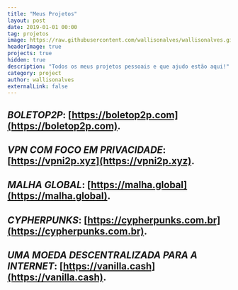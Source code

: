 ```yaml
---
title: "Meus Projetos"
layout: post
date: 2019-01-01 00:00
tag: projetos
image: https://raw.githubusercontent.com/wallisonalves/wallisonalves.github.io/master/assets/images/projetos.png
headerImage: true
projects: true
hidden: true
description: "Todos os meus projetos pessoais e que ajudo estão aqui!"
category: project
author: wallisonalves
externalLink: false
---
```


## _BOLETOP2P_: [https://boletop2p.com](https://boletop2p.com).
## _VPN COM FOCO EM PRIVACIDADE_: [https://vpni2p.xyz](https://vpni2p.xyz).
## _MALHA GLOBAL_: [https://malha.global](https://malha.global).
## _CYPHERPUNKS_: [https://cypherpunks.com.br](https://cypherpunks.com.br).
## _UMA MOEDA DESCENTRALIZADA PARA A INTERNET_: [https://vanilla.cash](https://vanilla.cash).
